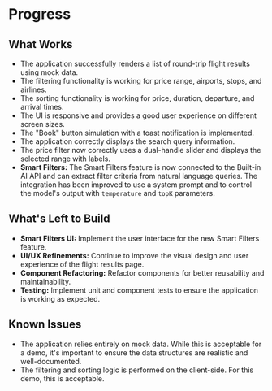 # Progress

## What Works

- The application successfully renders a list of round-trip flight results using mock data.
- The filtering functionality is working for price range, airports, stops, and airlines.
- The sorting functionality is working for price, duration, departure, and arrival times.
- The UI is responsive and provides a good user experience on different screen sizes.
- The "Book" button simulation with a toast notification is implemented.
- The application correctly displays the search query information.
- The price filter now correctly uses a dual-handle slider and displays the selected range with labels.
- **Smart Filters:** The Smart Filters feature is now connected to the Built-in AI API and can extract filter criteria from natural language queries. The integration has been improved to use a system prompt and to control the model's output with `temperature` and `topK` parameters.

## What's Left to Build

- **Smart Filters UI:** Implement the user interface for the new Smart Filters feature.
- **UI/UX Refinements:** Continue to improve the visual design and user experience of the flight results page.
- **Component Refactoring:** Refactor components for better reusability and maintainability.
- **Testing:** Implement unit and component tests to ensure the application is working as expected.

## Known Issues

- The application relies entirely on mock data. While this is acceptable for a demo, it's important to ensure the data structures are realistic and well-documented.
- The filtering and sorting logic is performed on the client-side. For this demo, this is acceptable.
